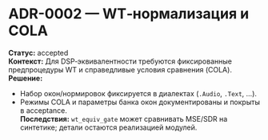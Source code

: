 # ADR-0002 — WT‑нормализация и COLA

**Статус:** accepted  
**Контекст:** Для DSP‑эквивалентности требуются фиксированные предпроцедуры WT и справедливые условия сравнения (COLA).  
**Решение:**  
- Набор окон/нормировок фиксируется в диалектах (`.Audio`, `.Text`, …).  
- Режимы COLA и параметры банка окон документированы и покрыты в acceptance.  
**Последствия:** `wt_equiv_gate` может сравнивать MSE/SDR на синтетике; детали остаются реализацией модулей.
